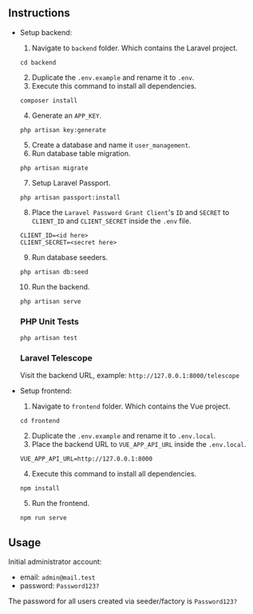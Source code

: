 ## Instructions
- Setup backend:
    1. Navigate to `backend` folder. Which contains the Laravel project.
    ```
    cd backend
    ```
    2. Duplicate the `.env.example` and rename it to `.env`.
    3. Execute this command to install all dependencies.
    ```
    composer install
    ```
    4. Generate an `APP_KEY`.
    ```
    php artisan key:generate
    ```
    5. Create a database and name it `user_management`.
    6. Run database table migration.
    ```
    php artisan migrate
    ```
    7. Setup Laravel Passport.
    ```
    php artisan passport:install
    ```
    8. Place the `Laravel Password Grant Client`'s `ID` and `SECRET` to `CLIENT_ID` and `CLIENT_SECRET` inside the `.env` file.
    ```
    CLIENT_ID=<id here>
    CLIENT_SECRET=<secret here>
    ```
    9. Run database seeders.
    ```
    php artisan db:seed
    ```
    10. Run the backend.
    ```
    php artisan serve
    ```
    ### PHP Unit Tests
    ```
    php artisan test
    ```
    ### Laravel Telescope
    Visit the backend URL, example: `http://127.0.0.1:8000/telescope`

- Setup frontend:
    1. Navigate to `frontend` folder. Which contains the Vue project.
    ```
    cd frontend
    ```
    2. Duplicate the `.env.example` and rename it to `.env.local`.
    3. Place the backend URL to `VUE_APP_API_URL` inside the `.env.local`.
    ```
    VUE_APP_API_URL=http://127.0.0.1:8000
    ```
    4. Execute this command to install all dependencies.
    ```
    npm install
    ```
    5. Run the frontend.
    ```
    npm run serve
    ```

## Usage
Initial administrator account:
- email: `admin@mail.test`
- password: `Password123?`

The password for all users created via seeder/factory is `Password123?`
